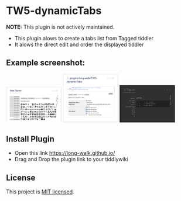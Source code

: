# TW5-dynamicTabs 

**NOTE:** This plugin is not actively maintained.


* This plugin alows to create a tabs list from Tagged tiddler
* It alows the direct edit and order the displayed tiddler

## Example screenshot:
<img src="https://github.com/long-walk/TW5-dynamicTabs/blob/5e853b075686ef9f42652c8e6d2f5d8dc1caf423/target/Screenshot.jpg" width="30%"/>
<img src="https://github.com/long-walk/TW5-dynamicTabs/blob/e1ce186a138aa797ea757e13dd277f739c71f3e2/target/Screenshot_config.jpg" width="30%"/>
<img src="https://github.com/long-walk/TW5-dynamicTabs/blob/86e320fd420ece7c3fc12b8b8a23d7998e31d82f/target/Screenshot_black.jpg" width="30%"/>


## Install Plugin
* Open this link https://long-walk.github.io/
* Drag and Drop the plugin link to your tiddlywiki

## License

This project is [MIT licensed](https://github.com/tgrosinger/tw5-checklist/blob/master/tiddlers/license.tid).
